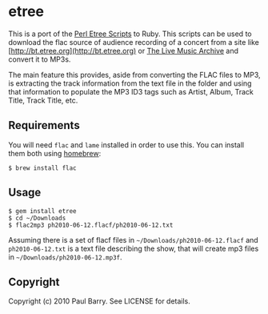 # etree

This is a port of the [Perl Etree Scripts](http://etree-scripts.sourceforge.net/) to Ruby.  This scripts can be used to download the flac source of audience recording of a concert from a site like [http://bt.etree.org](http://bt.etree.org) or [The Live Music Archive](http://www.archive.org/details/audio) and convert it to MP3s. 

The main feature this provides, aside from converting the FLAC files to MP3, is extracting the track information from the text file in the folder and using that information to populate the MP3 ID3 tags such as Artist, Album, Track Title, Track Title, etc.

## Requirements

You will need `flac` and `lame` installed in order to use this.  You can install them both using [homebrew][homebrew]:

    $ brew install flac

## Usage
    
    $ gem install etree
    $ cd ~/Downloads
    $ flac2mp3 ph2010-06-12.flacf/ph2010-06-12.txt
    
Assuming there is a set of flacf files in `~/Downloads/ph2010-06-12.flacf` and `ph2010-06-12.txt` is a text file describing the show, that will create mp3 files in `~/Downloads/ph2010-06-12.mp3f`.

## Copyright

Copyright (c) 2010 Paul Barry. See LICENSE for details.

[homebrew]: http://brew.sh